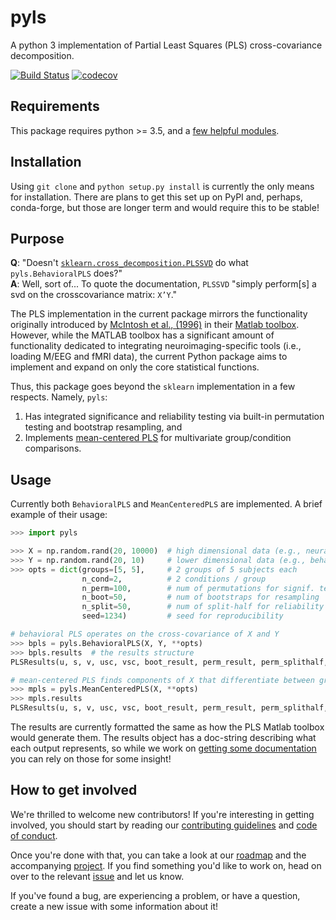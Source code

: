 # pyls
A python 3 implementation of Partial Least Squares (PLS) cross-covariance decomposition.

[![Build Status](https://travis-ci.org/rmarkello/pyls.svg?branch=master)](https://travis-ci.org/rmarkello/pyls)
[![codecov](https://codecov.io/gh/rmarkello/pyls/branch/master/graph/badge.svg)](https://codecov.io/gh/rmarkello/pyls)

## Requirements
This package requires python >= 3.5, and a [few helpful modules](https://github.com/rmarkello/pyls/blob/master/requirements.txt).

## Installation
Using `git clone` and `python setup.py install` is currently the only means for installation. There are plans to get this set up on PyPI and, perhaps, conda-forge, but those are longer term and would require this to be stable!

## Purpose
**Q**: "Doesn't [`sklearn.cross_decomposition.PLSSVD`](http://scikit-learn.org/stable/modules/generated/sklearn.cross_decomposition.PLSSVD.html) do what `pyls.BehavioralPLS` does?"  
**A**: Well, sort of... To quote the documentation, `PLSSVD` "simply perform[s] a svd on the crosscovariance matrix: `X’Y`."

The PLS implementation in the current package mirrors the functionality originally introduced by [McIntosh et al., (1996)](https://www.ncbi.nlm.nih.gov/pubmed/9345485) in their [Matlab toolbox](https://www.rotman-baycrest.on.ca/index.php?section=84). However, while the MATLAB toolbox has a significant amount of functionality dedicated to integrating neuroimaging-specific tools (i.e., loading M/EEG and fMRI data), the current Python package aims to implement and expand on only the core statistical functions.

Thus, this package goes beyond the `sklearn` implementation in a few respects. Namely, `pyls`:
1. Has integrated significance and reliability testing via built-in permutation testing and bootstrap resampling, and
2. Implements [mean-centered PLS](https://www.ncbi.nlm.nih.gov/pubmed/20656037) for multivariate group/condition comparisons.

## Usage
Currently both `BehavioralPLS` and `MeanCenteredPLS` are implemented. A brief example of their usage:

```python
>>> import pyls

>>> X = np.random.rand(20, 10000)  # high dimensional data (e.g., neural)
>>> Y = np.random.rand(20, 10)     # lower dimensional data (e.g., behavioral)
>>> opts = dict(groups=[5, 5],     # 2 groups of 5 subjects each
                n_cond=2,          # 2 conditions / group
                n_perm=100,        # num of permutations for signif. testing
                n_boot=50,         # num of bootstraps for resampling
                n_split=50,        # num of split-half for reliability testing
                seed=1234)         # seed for reproducibility

# behavioral PLS operates on the cross-covariance of X and Y
>>> bpls = pyls.BehavioralPLS(X, Y, **opts)
>>> bpls.results  # the results structure
PLSResults(u, s, v, usc, vsc, boot_result, perm_result, perm_splithalf, inputs, s_varexp)

# mean-centered PLS finds components of X that differentiate between groups/conditions
>>> mpls = pyls.MeanCenteredPLS(X, **opts)
>>> mpls.results
PLSResults(u, s, v, usc, vsc, boot_result, perm_result, perm_splithalf, inputs, s_varexp)
```

The results are currently formatted the same as how the PLS Matlab toolbox would generate them. The results object has a doc-string describing what each output represents, so while we work on [getting some documentation](https://github.com/rmarkello/pyls/issues/19) you can rely on those for some insight!


## How to get involved
We're thrilled to welcome new contributors! If you're interesting in getting involved, you should start by reading our [contributing guidelines](https://github.com/rmarkello/pyls/blob/master/CONTRIBUTING.md) and [code of conduct](https://github.com/rmarkello/pyls/blob/master/Code_of_Conduct.md).

Once you're done with that, you can take a look at our [roadmap](https://github.com/rmarkello/pyls/issues/26) and the accompanying [project](https://github.com/rmarkello/pyls/projects/1). If you find something you'd like to work on, head on over to the relevant [issue](https://github.com/rmarkello/pyls/issues) and let us know.

If you've found a bug, are experiencing a problem, or have a question, create a new issue with some information about it!
